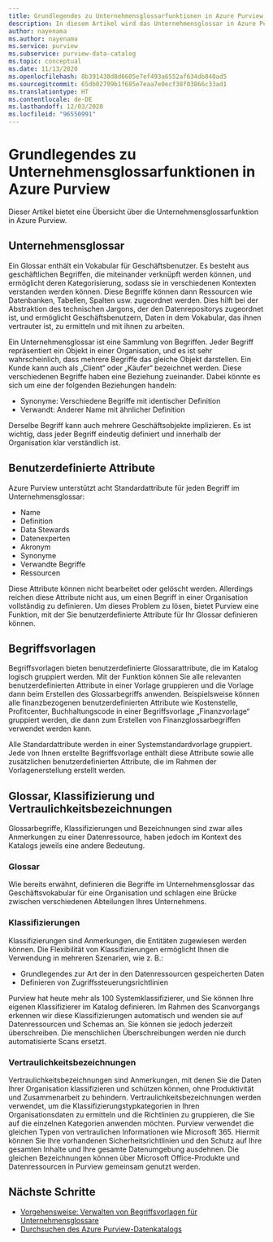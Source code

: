 ```yaml
---
title: Grundlegendes zu Unternehmensglossarfunktionen in Azure Purview (Vorschau)
description: In diesem Artikel wird das Unternehmensglossar in Azure Purview erläutert.
author: nayenama
ms.author: nayenama
ms.service: purview
ms.subservice: purview-data-catalog
ms.topic: conceptual
ms.date: 11/13/2020
ms.openlocfilehash: 8b391438d8d6605e7ef493a6552af634db840ad5
ms.sourcegitcommit: 65db02799b1f685e7eaa7e0ecf38f03866c33ad1
ms.translationtype: HT
ms.contentlocale: de-DE
ms.lasthandoff: 12/03/2020
ms.locfileid: "96550991"
---
```

# <a name="understand-business-glossary-features-in-azure-purview"></a>Grundlegendes zu Unternehmensglossarfunktionen in Azure Purview

Dieser Artikel bietet eine Übersicht über die Unternehmensglossarfunktion in Azure Purview. 

## <a name="business-glossary"></a>Unternehmensglossar

Ein Glossar enthält ein Vokabular für Geschäftsbenutzer.  Es besteht aus geschäftlichen Begriffen, die miteinander verknüpft werden können, und ermöglicht deren Kategorisierung, sodass sie in verschiedenen Kontexten verstanden werden können. Diese Begriffe können dann Ressourcen wie Datenbanken, Tabellen, Spalten usw. zugeordnet werden. Dies hilft bei der Abstraktion des technischen Jargons, der den Datenrepositorys zugeordnet ist, und ermöglicht Geschäftsbenutzern, Daten in dem Vokabular, das ihnen vertrauter ist, zu ermitteln und mit ihnen zu arbeiten.


Ein Unternehmensglossar ist eine Sammlung von Begriffen. Jeder Begriff repräsentiert ein Objekt in einer Organisation, und es ist sehr wahrscheinlich, dass mehrere Begriffe das gleiche Objekt darstellen. Ein Kunde kann auch als „Client“ oder „Käufer“ bezeichnet werden. Diese verschiedenen Begriffe haben eine Beziehung zueinander. Dabei könnte es sich um eine der folgenden Beziehungen handeln:

- Synonyme: Verschiedene Begriffe mit identischer Definition
- Verwandt: Anderer Name mit ähnlicher Definition

Derselbe Begriff kann auch mehrere Geschäftsobjekte implizieren. Es ist wichtig, dass jeder Begriff eindeutig definiert und innerhalb der Organisation klar verständlich ist.

## <a name="custom-attributes"></a>Benutzerdefinierte Attribute

Azure Purview unterstützt acht Standardattribute für jeden Begriff im Unternehmensglossar:
- Name
- Definition
- Data Stewards
- Datenexperten
- Akronym
- Synonyme
- Verwandte Begriffe
- Ressourcen

Diese Attribute können nicht bearbeitet oder gelöscht werden. Allerdings reichen diese Attribute nicht aus, um einen Begriff in einer Organisation vollständig zu definieren. Um dieses Problem zu lösen, bietet Purview eine Funktion, mit der Sie benutzerdefinierte Attribute für Ihr Glossar definieren können.

## <a name="term-templates"></a>Begriffsvorlagen

Begriffsvorlagen bieten benutzerdefinierte Glossarattribute, die im Katalog logisch gruppiert werden. Mit der Funktion können Sie alle relevanten benutzerdefinierten Attribute in einer Vorlage gruppieren und die Vorlage dann beim Erstellen des Glossarbegriffs anwenden. Beispielsweise können alle finanzbezogenen benutzerdefinierten Attribute wie Kostenstelle, Profitcenter, Buchhaltungscode in einer Begriffsvorlage „Finanzvorlage“ gruppiert werden, die dann zum Erstellen von Finanzglossarbegriffen verwendet werden kann.

Alle Standardattribute werden in einer Systemstandardvorlage gruppiert. Jede von Ihnen erstellte Begriffsvorlage enthält diese Attribute sowie alle zusätzlichen benutzerdefinierten Attribute, die im Rahmen der Vorlagenerstellung erstellt werden.

## <a name="glossary-vs-classification-vs-sensitivity-labels"></a>Glossar, Klassifizierung und Vertraulichkeitsbezeichnungen

Glossarbegriffe, Klassifizierungen und Bezeichnungen sind zwar alles Anmerkungen zu einer Datenressource, haben jedoch im Kontext des Katalogs jeweils eine andere Bedeutung. 

### <a name="glossary"></a>Glossar

Wie bereits erwähnt, definieren die Begriffe im Unternehmensglossar das Geschäftsvokabular für eine Organisation und schlagen eine Brücke zwischen verschiedenen Abteilungen Ihres Unternehmens.

### <a name="classifications"></a>Klassifizierungen

Klassifizierungen sind Anmerkungen, die Entitäten zugewiesen werden können. Die Flexibilität von Klassifizierungen ermöglicht Ihnen die Verwendung in mehreren Szenarien, wie z. B.:

- Grundlegendes zur Art der in den Datenressourcen gespeicherten Daten
- Definieren von Zugriffssteuerungsrichtlinien

Purview hat heute mehr als 100 Systemklassifizierer, und Sie können Ihre eigenen Klassifizierer im Katalog definieren. Im Rahmen des Scanvorgangs erkennen wir diese Klassifizierungen automatisch und wenden sie auf Datenressourcen und Schemas an. Sie können sie jedoch jederzeit überschreiben. Die menschlichen Überschreibungen werden nie durch automatisierte Scans ersetzt.

### <a name="sensitivity-labels"></a>Vertraulichkeitsbezeichnungen

Vertraulichkeitsbezeichnungen sind Anmerkungen, mit denen Sie die Daten Ihrer Organisation klassifizieren und schützen können, ohne Produktivität und Zusammenarbeit zu behindern. Vertraulichkeitsbezeichnungen werden verwendet, um die Klassifizierungstypkategorien in Ihren Organisationsdaten zu ermitteln und die Richtlinien zu gruppieren, die Sie auf die einzelnen Kategorien anwenden möchten. Purview verwendet die gleichen Typen von vertraulichen Informationen wie Microsoft 365. Hiermit können Sie Ihre vorhandenen Sicherheitsrichtlinien und den Schutz auf Ihre gesamten Inhalte und Ihre gesamte Datenumgebung ausdehnen. Die gleichen Bezeichnungen können über Microsoft Office-Produkte und Datenressourcen in Purview gemeinsam genutzt werden.

## <a name="next-steps"></a>Nächste Schritte

- [Vorgehensweise: Verwalten von Begriffsvorlagen für Unternehmensglossare](how-to-manage-term-templates.md)
- [Durchsuchen des Azure Purview-Datenkatalogs](how-to-browse-catalog.md)
